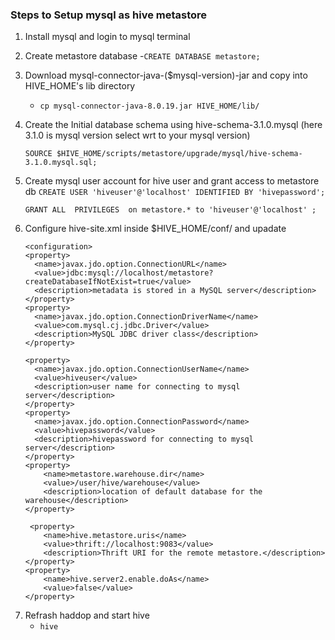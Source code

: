 ###  Steps to Setup mysql as hive metastore

1.  Install mysql  and login to mysql terminal 
2.  Create metastore database 
      -`CREATE DATABASE metastore;`
3.  Download   mysql-connector-java-($mysql-version)-jar  and copy into HIVE_HOME's lib directory 
     -  `cp mysql-connector-java-8.0.19.jar HIVE_HOME/lib/ `
4.  Create the Initial database schema using  hive-schema-3.1.0.mysql (here 3.1.0 is mysql version select wrt to your mysql version)
      
      `SOURCE $HIVE_HOME/scripts/metastore/upgrade/mysql/hive-schema-3.1.0.mysql.sql;`
      
5.   Create mysql user account for hive user  and grant access to metastore db
      `CREATE USER 'hiveuser'@'localhost' IDENTIFIED BY 'hivepassword';`
      
      `GRANT ALL  PRIVILEGES  on metastore.* to 'hiveuser'@'localhost' ;`
      
6. Configure hive-site.xml  inside $HIVE_HOME/conf/ and upadate

    ```
   <configuration> 
   <property> 
      <name>javax.jdo.option.ConnectionURL</name> 
      <value>jdbc:mysql://localhost/metastore?createDatabaseIfNotExist=true</value> 
      <description>metadata is stored in a MySQL server</description> 
   </property> 
   <property> 
      <name>javax.jdo.option.ConnectionDriverName</name> 
      <value>com.mysql.cj.jdbc.Driver</value> 
      <description>MySQL JDBC driver class</description> 
   </property> 

   <property> 
      <name>javax.jdo.option.ConnectionUserName</name> 
      <value>hiveuser</value> 
      <description>user name for connecting to mysql server</description> 
   </property> 
   <property> 
      <name>javax.jdo.option.ConnectionPassword</name> 
      <value>hivepassword</value> 
      <description>hivepassword for connecting to mysql server</description> 
   </property>
   <property> 
        <name>metastore.warehouse.dir</name> 
        <value>/user/hive/warehouse</value> 
        <description>location of default database for the warehouse</description> 
    </property> 
     
     <property> 
        <name>hive.metastore.uris</name> 
        <value>thrift://localhost:9083</value> 
        <description>Thrift URI for the remote metastore.</description> 
    </property> 
    <property> 
        <name>hive.server2.enable.doAs</name> 
        <value>false</value> 
    </property>
</configuration>
    
7. Refrash haddop and start hive 
      - `hive`

